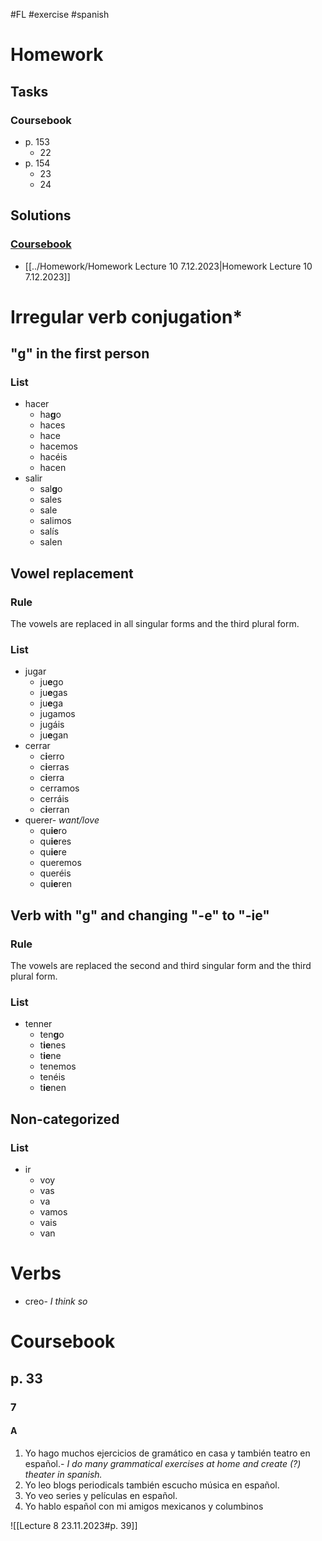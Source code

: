 #FL #exercise #spanish 

# Homework
## Tasks
### Coursebook
- p. 153
	- 22
- p. 154
	- 23
	- 24

## Solutions
### [Coursebook](#Homework#Tasks#Coursebook)
- [[../Homework/Homework Lecture 10 7.12.2023|Homework Lecture 10 7.12.2023]]

# Irregular verb conjugation\*
## "g" in the first person
### List
- hacer
	- ha**g**o
	- haces
	- hace
	- hacemos
	- hacéis
	- hacen
- salir
	- sal**g**o
	- sales
	- sale
	- salimos
	- salís
	- salen

## Vowel replacement
### Rule
The vowels are replaced in all singular forms and the third plural form.

### List
- jugar
	- ju**e**go
	- ju**e**gas
	- ju**e**ga
	- jugamos
	- jugáis
	- ju**e**gan
- cerrar
	- c**i**erro
	- c**i**erras
	- c**i**erra
	- cerramos
	- cerráis
	- c**i**erran
- querer- *want/love*
	- qu**ie**ro
	- qu**ie**res
	- qu**ie**re
	- queremos
	- queréis
	- qu**ie**ren

## Verb with "g" and changing "-e" to "-ie"
### Rule
The vowels are replaced the second and third singular form and the third plural form.

### List
- tenner
	- ten**g**o
	- t**ie**nes
	- t**ie**ne
	- tenemos
	- tenéis
	- t**ie**nen

## Non-categorized
### List
- ir
	- voy
	- vas
	- va
	- vamos
	- vais
	- van

# Verbs
- creo- *I think so*

# Coursebook
## p. 33
### 7
#### A
1. Yo hago muchos ejercicios de gramático en casa y también teatro en español.- *I do many grammatical exercises at home and create (?) theater in spanish.*
2. Yo leo blogs periodicals también escucho música en español.
3. Yo veo series y películas en español.
4. Yo hablo español con mi amigos mexicanos y columbinos

![[Lecture 8 23.11.2023#p. 39]]